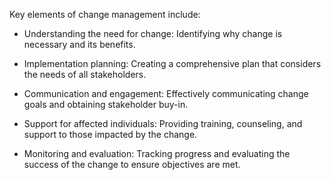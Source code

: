 Key elements of change management include:

- Understanding the need for change: Identifying why change is necessary and its benefits.

- Implementation planning: Creating a comprehensive plan that considers the needs of all stakeholders.

- Communication and engagement: Effectively communicating change goals and obtaining stakeholder buy-in.

- Support for affected individuals: Providing training, counseling, and support to those impacted by the change.

- Monitoring and evaluation: Tracking progress and evaluating the success of the change to ensure objectives are met.
